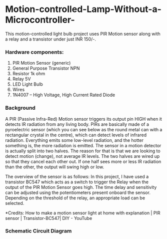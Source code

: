 # Motion-controlled-Lamp-Without-a-Microcontroller-
This motion-controlled light bulb project uses PIR Motion sensor along with a relay and a transistor under just INR 150/-.
### Hardware components:
1. PIR Motion Sensor (generic)	
2. General Purpose Transistor NPN		
3. Resistor 1k ohm		
4. Relay 5V	
5. LED Light Bulb
6. Wires	
7. 1N4007 – High Voltage, High Current Rated Diode	
### Background
A PIR (Passive Infra-Red) Motion sensor triggers its output pin HIGH when it detects IR radiation from any living body. PIRs are basically made of a pyroelectric sensor (which you can see below as the round metal can with a rectangular crystal in the centre), which can detect levels of infrared radiation. Everything emits some low-level radiation, and the hotter something is, the more radiation is emitted. The sensor in a motion detector is actually split into two halves. The reason for that is that we are looking to detect motion (change), not average IR levels. The two halves are wired up so that they cancel each other out. If one half sees more or less IR radiation than the other, the output will swing high or low.

The overview of the sensor is as follows:
In this project, I have used a transistor BC547 which acts as a switch to trigger the Relay when the output of the PIR Motion Sensor goes high. The time delay and sensitivity can be adjusted using the potentiometers present onboard the sensor. Depending on the threshold of the relay, an appropriate load can be selected.

*Credits: How to make a motion sensor light at home with explanation | PIR sensor | Transistor-BC547| DIY - YouTube

### Schematic Circuit Diagram

